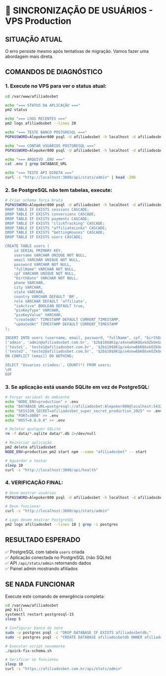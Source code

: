 # 🔄 SINCRONIZAÇÃO DE USUÁRIOS - VPS Production

## SITUAÇÃO ATUAL
O erro persiste mesmo após tentativas de migração. Vamos fazer uma abordagem mais direta.

## COMANDOS DE DIAGNÓSTICO

### 1. Execute no VPS para ver o status atual:
```bash
cd /var/www/afiliadosbet

echo "=== STATUS DA APLICAÇÃO ==="
pm2 status

echo "=== LOGS RECENTES ==="
pm2 logs afiliadosbet --lines 20

echo "=== TESTE BANCO POSTGRESQL ==="
PGPASSWORD=Alepoker800 psql -U afiliadosbet -h localhost -d afiliadosbetdb -c "\dt"

echo "=== CONTAR USUÁRIOS POSTGRESQL ==="
PGPASSWORD=Alepoker800 psql -U afiliadosbet -h localhost -d afiliadosbetdb -c "SELECT role, COUNT(*) FROM users GROUP BY role;"

echo "=== ARQUIVO .ENV ==="
cat .env | grep DATABASE_URL

echo "=== TESTE API DIRETA ==="
curl -s "http://localhost:3000/api/stats/admin" | head -200
```

### 2. Se PostgreSQL não tem tabelas, execute:
```bash
# Criar schema força bruta
PGPASSWORD=Alepoker800 psql -U afiliadosbet -h localhost -d afiliadosbetdb << 'EOF'
DROP TABLE IF EXISTS sessions CASCADE;
DROP TABLE IF EXISTS conversions CASCADE;
DROP TABLE IF EXISTS payments CASCADE;
DROP TABLE IF EXISTS "clickTracking" CASCADE;
DROP TABLE IF EXISTS "affiliateLinks" CASCADE;
DROP TABLE IF EXISTS "bettingHouses" CASCADE;
DROP TABLE IF EXISTS users CASCADE;

CREATE TABLE users (
    id SERIAL PRIMARY KEY,
    username VARCHAR UNIQUE NOT NULL,
    email VARCHAR UNIQUE NOT NULL,
    password VARCHAR NOT NULL,
    "fullName" VARCHAR NOT NULL,
    cpf VARCHAR UNIQUE NOT NULL,
    "birthDate" VARCHAR NOT NULL,
    phone VARCHAR,
    city VARCHAR,
    state VARCHAR,
    country VARCHAR DEFAULT 'BR',
    role VARCHAR DEFAULT 'affiliate',
    "isActive" BOOLEAN DEFAULT true,
    "pixKeyType" VARCHAR,
    "pixKeyValue" VARCHAR,
    "createdAt" TIMESTAMP DEFAULT CURRENT_TIMESTAMP,
    "updatedAt" TIMESTAMP DEFAULT CURRENT_TIMESTAMP
);

INSERT INTO users (username, email, password, "fullName", cpf, "birthDate", role, "isActive") VALUES 
('admin', 'admin@afiliadosbet.com.br', '$2b$10$8K1p/a4xnw6bK8GxkOZkUeGxGN4v4Jl3rMLJFCw8RSI8S5Q7tHJ0e', 'Administrador', '00000000000', '1990-01-01', 'admin', true),
('teste1', 'teste1@afiliadosbet.com.br', '$2b$10$8K1p/a4xnw6bK8GxkOZkUeGxGN4v4Jl3rMLJFCw8RSI8S5Q7tHJ0e', 'Afiliado Teste 1', '11111111111', '1990-01-01', 'affiliate', true),
('teste2', 'teste2@afiliadosbet.com.br', '$2b$10$8K1p/a4xnw6bK8GxkOZkUeGxGN4v4Jl3rMLJFCw8RSI8S5Q7tHJ0e', 'Afiliado Teste 2', '22222222222', '1990-01-01', 'affiliate', true)
ON CONFLICT (email) DO NOTHING;

SELECT 'Usuarios criados:', COUNT(*) FROM users;
\dt
EOF
```

### 3. Se aplicação está usando SQLite em vez de PostgreSQL:
```bash
# Forçar variável de ambiente
echo "NODE_ENV=production" > .env
echo "DATABASE_URL=postgresql://afiliadosbet:Alepoker800@localhost:5432/afiliadosbetdb" >> .env
echo "SESSION_SECRET=afiliadosbet_super_secret_production_2025" >> .env
echo "PORT=3000" >> .env
echo "HOST=0.0.0.0" >> .env

# Deletar qualquer SQLite
rm -f data/*.sqlite data/*.db 2>/dev/null

# Reiniciar aplicação
pm2 delete afiliadosbet
NODE_ENV=production pm2 start npm --name "afiliadosbet" -- start

# Aguardar e testar
sleep 10
curl -s "http://localhost:3000/api/health"
```

### 4. VERIFICAÇÃO FINAL:
```bash
# Deve mostrar usuários
PGPASSWORD=Alepoker800 psql -U afiliadosbet -h localhost -d afiliadosbetdb -c "SELECT id, email, role FROM users LIMIT 5;"

# Deve funcionar
curl -s "http://localhost:3000/api/stats/admin"

# Logs devem mostrar PostgreSQL
pm2 logs afiliadosbet --lines 10 | grep -i postgres
```

## RESULTADO ESPERADO

✅ PostgreSQL com tabela `users` criada  
✅ Aplicação conectada no PostgreSQL (não SQLite)  
✅ API `/api/stats/admin` retornando dados  
✅ Painel admin mostrando afiliados  

## SE NADA FUNCIONAR

Execute este comando de emergência completa:
```bash
cd /var/www/afiliadosbet
pm2 kill
systemctl restart postgresql-15
sleep 5

# Configurar banco do zero
sudo -u postgres psql -c "DROP DATABASE IF EXISTS afiliadosbetdb;"
sudo -u postgres psql -c "CREATE DATABASE afiliadosbetdb OWNER afiliadosbet;"

# Executar script novamente
./quick-fix-schema.sh

# Verificar se funcionou
sleep 10
curl -s "https://afiliadosbet.com.br/api/stats/admin"
```